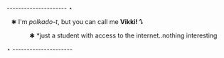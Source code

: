  --------------------- ⋆

⠀✱ I'm *polkado-t*, but you can call me **Vikki!**         **⭛**

⠀⠀⠀⠀⠀✱ *just a student with access to the internet..nothing interesting

⋆ ---------------------

<!---
polkado-t/polkado-t is a ✨ special ✨ repository because its `README.md` (this file) appears on your GitHub profile.
You can click the Preview link to take a look at your changes.
--->
